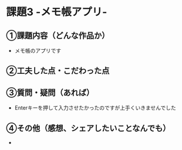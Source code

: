 # 課題3 -メモ帳アプリ-

## ①課題内容（どんな作品か）
- メモ帳のアプリです

## ②工夫した点・こだわった点

## ③質問・疑問（あれば）
- Enterキーを押して入力させたかったのですが上手くいきませんでした

## ④その他（感想、シェアしたいことなんでも）
- 
